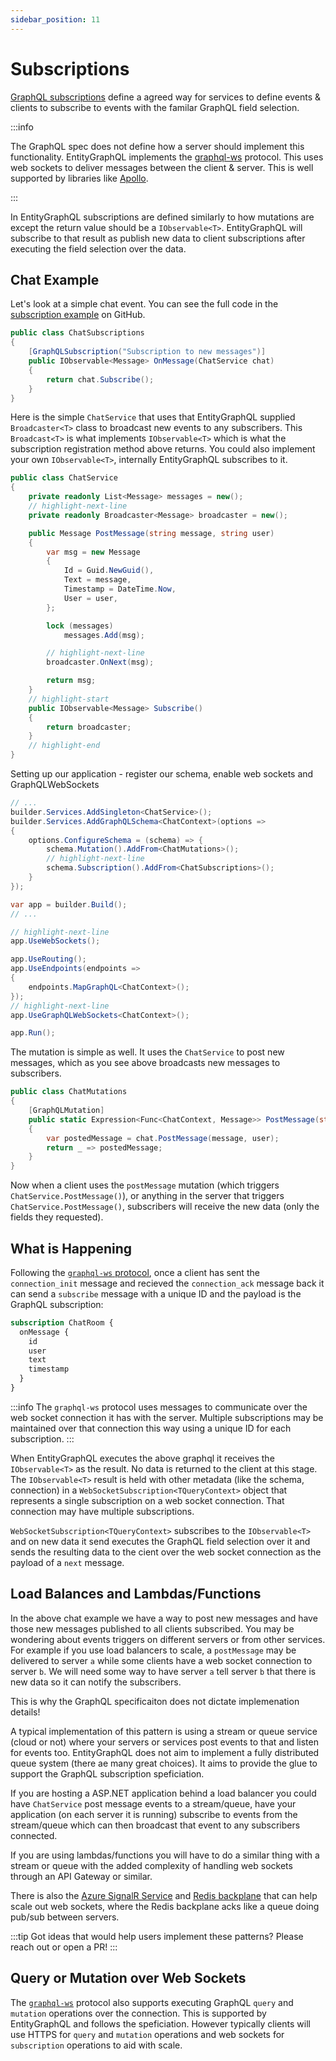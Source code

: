 ```yaml
---
sidebar_position: 11
---
```


# Subscriptions

[GraphQL subscriptions](https://spec.graphql.org/October2021/#sec-Subscription) define a agreed way for services to define events & clients to subscribe to events with the familar GraphQL field selection.

:::info

The GraphQL spec does not define how a server should implement this functionality. EntityGraphQL implements the [graphql-ws](https://github.com/enisdenjo/graphql-ws/blob/master/PROTOCOL.md) protocol. This uses web sockets to deliver messages between the client & server. This is well supported by libraries like [Apollo](https://www.apollographql.com/docs/react/data/subscriptions/).

:::

In EntityGraphQL subscriptions are defined similarly to how mutations are except the return value should be a `IObservable<T>`. EntityGraphQL will subscribe to that result as publish new data to client subscriptions after executing the field selection over the data.

## Chat Example

Let's look at a simple chat event. You can see the full code in the [subscription example](https://github.com/EntityGraphQL/EntityGraphQL/tree/master/src/examples/subscriptions) on GitHub.

```cs
public class ChatSubscriptions
{
    [GraphQLSubscription("Subscription to new messages")]
    public IObservable<Message> OnMessage(ChatService chat)
    {
        return chat.Subscribe();
    }
}
```

Here is the simple `ChatService` that uses that EntityGraphQL supplied `Broadcaster<T>` class to broadcast new events to any subscribers. This `Broadcast<T>` is what implements `IObservable<T>` which is what the subscription registration method above returns. You could also implement your own `IObservable<T>`, internally EntityGraphQL subscribes to it.

```cs
public class ChatService
{
    private readonly List<Message> messages = new();
    // highlight-next-line
    private readonly Broadcaster<Message> broadcaster = new();

    public Message PostMessage(string message, string user)
    {
        var msg = new Message
        {
            Id = Guid.NewGuid(),
            Text = message,
            Timestamp = DateTime.Now,
            User = user,
        };

        lock (messages)
            messages.Add(msg);

        // highlight-next-line
        broadcaster.OnNext(msg);

        return msg;
    }
    // highlight-start
    public IObservable<Message> Subscribe()
    {
        return broadcaster;
    }
    // highlight-end
}
```

Setting up our application - register our schema, enable web sockets and GraphQLWebSockets

```cs
// ...
builder.Services.AddSingleton<ChatService>();
builder.Services.AddGraphQLSchema<ChatContext>(options =>
{
    options.ConfigureSchema = (schema) => {
        schema.Mutation().AddFrom<ChatMutations>();
        // highlight-next-line
        schema.Subscription().AddFrom<ChatSubscriptions>();
    }
});

var app = builder.Build();
// ...

// highlight-next-line
app.UseWebSockets();

app.UseRouting();
app.UseEndpoints(endpoints =>
{
    endpoints.MapGraphQL<ChatContext>();
});
// highlight-next-line
app.UseGraphQLWebSockets<ChatContext>();

app.Run();

```

The mutation is simple as well. It uses the `ChatService` to post new messages, which as you see above broadcasts new messages to subscribers.

```cs
public class ChatMutations
{
    [GraphQLMutation]
    public static Expression<Func<ChatContext, Message>> PostMessage(string message, string user, ChatService chat)
    {
        var postedMessage = chat.PostMessage(message, user);
        return _ => postedMessage;
    }
}
```

Now when a client uses the `postMessage` mutation (which triggers `ChatService.PostMessage()`), or anything in the server that triggers `ChatService.PostMessage()`, subscribers will receive the new data (only the fields they requested).

## What is Happening

Following the [`graphql-ws` protocol](https://github.com/enisdenjo/graphql-ws/blob/master/PROTOCOL.md), once a client has sent the `connection_init` message and recieved the `connection_ack` message back it can send a `subscribe` message with a unique ID and the payload is the GraphQL subscription:

```graphql
subscription ChatRoom {
  onMessage {
    id
    user
    text
    timestamp
  }
}
```

:::info
The `graphql-ws` protocol uses messages to communicate over the web socket connection it has with the server. Multiple subscriptions may be maintained over that connection this way using a unique ID for each subscription.
:::

When EntityGraphQL executes the above graphql it receives the `IObservable<T>` as the result. No data is returned to the client at this stage. The `IObservable<T>` result is held with other metadata (like the schema, connection) in a `WebSocketSubscription<TQueryContext>` object that represents a single subscription on a web socket connection. That connection may have multiple subscriptions.

`WebSocketSubscription<TQueryContext>` subscribes to the `IObservable<T>` and on new data it send executes the GraphQL field selection over it and sends the resulting data to the cient over the web socket connection as the payload of a `next` message.

## Load Balances and Lambdas/Functions

In the above chat example we have a way to post new messages and have those new messages published to all clients subscribed. You may be wondering about events triggers on different servers or from other services. For example if you use load balancers to scale, a `postMessage` may be delivered to server `a` while some clients have a web socket connection to server `b`. We will need some way to have server `a` tell server `b` that there is new data so it can notify the subscribers.

This is why the GraphQL specificaiton does not dictate implemenation details!

A typical implementation of this pattern is using a stream or queue service (cloud or not) where your servers or services post events to that and listen for events too. EntityGraphQL does not aim to implement a fully distributed queue system (there ae many great choices). It aims to provide the glue to support the GraphQL subscription speficiation.

If you are hosting a ASP.NET application behind a load balancer you could have `ChatService` post message events to a stream/queue, have your application (on each server it is running) subscribe to events from the stream/queue which can then broadcast that event to any subscribers connected.

If you are using lambdas/functions you will have to do a similar thing with a stream or queue with the added complexity of handling web sockets through an API Gateway or similar.

There is also the [Azure SignalR Service](https://docs.microsoft.com/en-us/aspnet/core/signalr/scale?view=aspnetcore-6.0#azure-signalr-service) and [Redis backplane](https://docs.microsoft.com/en-us/aspnet/core/signalr/scale?view=aspnetcore-6.0#redis-backplane) that can help scale out web sockets, where the Redis backplane acks like a queue doing pub/sub between servers.

:::tip
Got ideas that would help users implement these patterns? Please reach out or open a PR!
:::

## Query or Mutation over Web Sockets

The [`graphql-ws`](https://github.com/enisdenjo/graphql-ws/blob/master/PROTOCOL.md#single-result-operation) protocol also supports executing GraphQL `query` and `mutation` operations over the connection. This is supported by EntityGraphQL and follows the speficiation. However typically clients will use HTTPS for `query` and `mutation` operations and web sockets for `subscription` operations to aid with scale.
